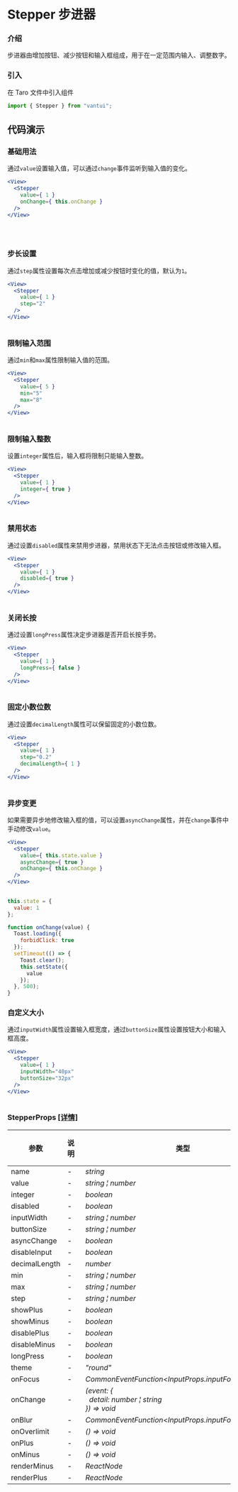 # Stepper 步进器

### 介绍

步进器由增加按钮、减少按钮和输入框组成，用于在一定范围内输入、调整数字。

### 引入

在 Taro 文件中引入组件

```js
import { Stepper } from "vantui"; 
```

## 代码演示

### 基础用法

通过`value`设置输入值，可以通过`change`事件监听到输入值的变化。

```jsx
<View>
  <Stepper
    value={ 1 }
    onChange={ this.onChange }
  />
</View>
 
```

```js
 
```

### 步长设置

通过`step`属性设置每次点击增加或减少按钮时变化的值，默认为`1`。

```jsx
<View>
  <Stepper
    value={ 1 }
    step="2"
  />
</View>
 
```

### 限制输入范围

通过`min`和`max`属性限制输入值的范围。

```jsx
<View>
  <Stepper
    value={ 5 }
    min="5"
    max="8"
  />
</View>
 
```

### 限制输入整数

设置`integer`属性后，输入框将限制只能输入整数。

```jsx
<View>
  <Stepper
    value={ 1 }
    integer={ true }
  />
</View>
 
```

### 禁用状态

通过设置`disabled`属性来禁用步进器，禁用状态下无法点击按钮或修改输入框。

```jsx
<View>
  <Stepper
    value={ 1 }
    disabled={ true }
  />
</View>
 
```

### 关闭长按

通过设置`longPress`属性决定步进器是否开启长按手势。

```jsx
<View>
  <Stepper
    value={ 1 }
    longPress={ false }
  />
</View>
 
```

### 固定小数位数

通过设置`decimalLength`属性可以保留固定的小数位数。

```jsx
<View>
  <Stepper
    value={ 1 }
    step="0.2"
    decimalLength={ 1 }
  />
</View>
 
```

### 异步变更

如果需要异步地修改输入框的值，可以设置`asyncChange`属性，并在`change`事件中手动修改`value`。

```jsx
<View>
  <Stepper
    value={ this.state.value }
    asyncChange={ true }
    onChange={ this.onChange }
  />
</View>
 
```

```js
this.state = {
  value: 1
};

function onChange(value) {
  Toast.loading({
    forbidClick: true
  });
  setTimeout(() => {
    Toast.clear();
    this.setState({
      value
    });
  }, 500);
} 
```

### 自定义大小

通过`inputWidth`属性设置输入框宽度，通过`buttonSize`属性设置按钮大小和输入框高度。

```jsx
<View>
  <Stepper
    value={ 1 }
    inputWidth="40px"
    buttonSize="32px"
  />
</View>
 
```
### StepperProps [[详情]](https://github.com/AntmJS/vantui/tree/main/packages/vantui/types/stepper.d.ts)   
| 参数 | 说明 | 类型 | 默认值 | 必填 |
| --- | --- | --- | --- | --- |
| name | - | _&nbsp;&nbsp;string<br/>_ | - | `否` |
| value | - | _&nbsp;&nbsp;string&nbsp;&brvbar;&nbsp;number<br/>_ | - | `否` |
| integer | - | _&nbsp;&nbsp;boolean<br/>_ | - | `否` |
| disabled | - | _&nbsp;&nbsp;boolean<br/>_ | - | `否` |
| inputWidth | - | _&nbsp;&nbsp;string&nbsp;&brvbar;&nbsp;number<br/>_ | - | `否` |
| buttonSize | - | _&nbsp;&nbsp;string&nbsp;&brvbar;&nbsp;number<br/>_ | - | `否` |
| asyncChange | - | _&nbsp;&nbsp;boolean<br/>_ | - | `否` |
| disableInput | - | _&nbsp;&nbsp;boolean<br/>_ | - | `否` |
| decimalLength | - | _&nbsp;&nbsp;number<br/>_ | - | `否` |
| min | - | _&nbsp;&nbsp;string&nbsp;&brvbar;&nbsp;number<br/>_ | - | `否` |
| max | - | _&nbsp;&nbsp;string&nbsp;&brvbar;&nbsp;number<br/>_ | - | `否` |
| step | - | _&nbsp;&nbsp;string&nbsp;&brvbar;&nbsp;number<br/>_ | - | `否` |
| showPlus | - | _&nbsp;&nbsp;boolean<br/>_ | - | `否` |
| showMinus | - | _&nbsp;&nbsp;boolean<br/>_ | - | `否` |
| disablePlus | - | _&nbsp;&nbsp;boolean<br/>_ | - | `否` |
| disableMinus | - | _&nbsp;&nbsp;boolean<br/>_ | - | `否` |
| longPress | - | _&nbsp;&nbsp;boolean<br/>_ | - | `否` |
| theme | - | _&nbsp;&nbsp;"round"<br/>_ | - | `否` |
| onFocus | - | _&nbsp;&nbsp;CommonEventFunction<InputProps.inputForceEventDetail><br/>_ | - | `否` |
| onChange | - | _&nbsp;&nbsp;(event:&nbsp;{<br/>&nbsp;&nbsp;&nbsp;&nbsp;detail:&nbsp;number&nbsp;&brvbar;&nbsp;string<br/>&nbsp;&nbsp;})&nbsp;=>&nbsp;void<br/>_ | - | `否` |
| onBlur | - | _&nbsp;&nbsp;CommonEventFunction<InputProps.inputForceEventDetail><br/>_ | - | `否` |
| onOverlimit | - | _&nbsp;&nbsp;()&nbsp;=>&nbsp;void<br/>_ | - | `否` |
| onPlus | - | _&nbsp;&nbsp;()&nbsp;=>&nbsp;void<br/>_ | - | `否` |
| onMinus | - | _&nbsp;&nbsp;()&nbsp;=>&nbsp;void<br/>_ | - | `否` |
| renderMinus | - | _&nbsp;&nbsp;ReactNode<br/>_ | - | `否` |
| renderPlus | - | _&nbsp;&nbsp;ReactNode<br/>_ | - | `否` |

